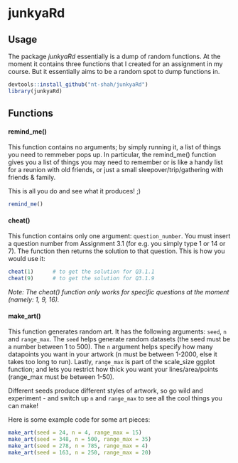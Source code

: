 # junkyaRd

## Usage
The package _junkyaRd_ essentially is a dump of random functions. At the moment it contains three functions that I created for an assignment in my course. But it essentially aims to be a random spot to dump functions in. 

```r
devtools::install_github("nt-shah/junkyaRd")
library(junkyaRd)
```

## Functions

#### remind_me()

This function contains no arguments; by simply running it, a list of things you need to remmeber pops up. In particular, the remind_me() function gives you a list of things you may need to remember or is like a handy list for a reunion with old friends, or just a small sleepover/trip/gathering with friends & family. 

This is all you do and see what it produces! ;)

```r
remind_me()
```


#### cheat()

This function contains only one argument: `question_number`. You must insert a question number from Assignment 3.1 (for e.g. you simply type 1 or 14 or 7). The function then returns the solution to that question. This is how you would use it: 

```r
cheat(1)      # to get the solution for Q3.1.1
cheat(9)      # to get the solution for Q3.1.9
```

_Note: The cheat() function only works for specific questions at the moment (namely: 1, 9, 16)._


#### make_art()

This function generates random art. It has the following arguments: `seed`, `n` and `range_max`. The `seed` helps generate random datasets (the seed must be a number between 1 to 500). The `n` argument helps specify how many datapoints you want in your artwork (n must be between 1-2000, else it takes too long to run). Lastly, `range_max` is part of the scale_size ggplot function; and lets you restrict how thick you want your lines/area/points (range_max must be between 1-50). 

Different seeds produce different styles of artwork, so go wild and experiment - and switch up `n` and `range_max` to see all the cool things you can make! 

Here is some example code for some art pieces:
```r
make_art(seed = 24, n = 4, range_max = 15)
make_art(seed = 348, n = 500, range_max = 35)
make_art(seed = 278, n = 785, range_max = 4)
make_art(seed = 163, n = 250, range_max = 20)
```

